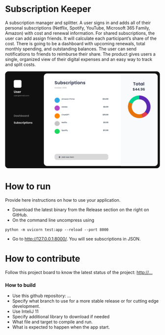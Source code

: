 # Subscription Keeper
A subscription manager and splitter.
A user signs in and adds all of their personal subscriptions (Netflix, Spotify, YouTube, Microsoft 365 Family, Amazon) with cost and renewal information. For shared subscriptions, the user can add assign friends. It will calculate each participant’s share of the cost. There is going to be a dashboard with upcoming renewals, total monthly spending, and outstanding balances. The user can send notifications to friends to reimburse their share. The product gives users a single, organized view of their digital expenses and an easy way to track and split costs.

![This is a screenshot.](Dashboard.png)
# How to run
Provide here instructions on how to use your application.   
- Download the latest binary from the Release section on the right on GitHub.  
- On the command line uncompress using
```
python -m uvicorn test:app --reload --port 8000
```
- Go to http://127.0.0.1:8000/. You will see subscriptions in JSON. 

# How to contribute
Follow this project board to know the latest status of the project: [http://...]([http://...])  

### How to build
- Use this github repository: ... 
- Specify what branch to use for a more stable release or for cutting edge development.  
- Use InteliJ 11
- Specify additional library to download if needed 
- What file and target to compile and run. 
- What is expected to happen when the app start. 

